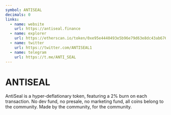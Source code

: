 ```yaml
---
symbol: ANTISEAL
decimals: 0
links:
  - name: website
    url: https://antiseal.finance
  - name: explorer
    url: https://etherscan.io/token/0xe95e4440493e5b96e79d63e8dc43ab676dd44e4c
  - name: twitter
    url: https://twitter.com/ANTISEAL1
  - name: telegram
    url: https://t.me/ANTI_SEAL
---
```


# ANTISEAL

AntiSeal is a hyper-deflationary token, featuring a 2% burn on each transaction. No dev fund, no presale, no marketing fund, all coins belong to the community. Made by the community, for the community.
